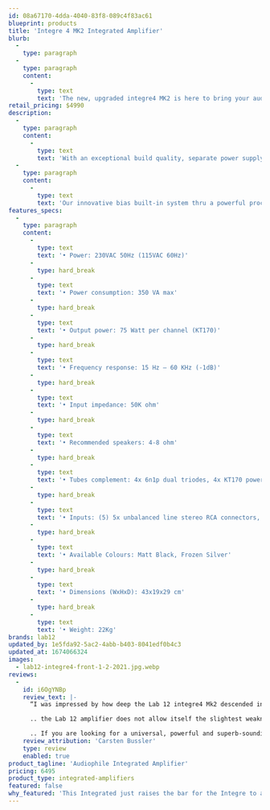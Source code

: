 ```yaml
---
id: 08a67170-4dda-4040-83f8-089c4f83ac61
blueprint: products
title: 'Integre 4 MK2 Integrated Amplifier'
blurb:
  -
    type: paragraph
  -
    type: paragraph
    content:
      -
        type: text
        text: 'The new, upgraded integre4 MK2 is here to bring your audio experience one step higher by taking advantage of all new powerful KT-170 power tubes'
retail_pricing: $4990
description:
  -
    type: paragraph
    content:
      -
        type: text
        text: 'With an exceptional build quality, separate power supply for each channel, higher Signal to Noise level, integre4 MK2 can be the ideal driver even for the most demanding speakers out there.'
  -
    type: paragraph
    content:
      -
        type: text
        text: 'Our innovative bias built-in system thru a powerful processor and the vivid OLED display are here to give you the pleasure of the easiest way of tube rolling ability and sound tuning according to your personal taste. No extra equipment or technical knowledge is necessary. Direct Anode current indication and instant setting directly from the face panel.'
features_specs:
  -
    type: paragraph
    content:
      -
        type: text
        text: '• Power: 230VAC 50Hz (115VAC 60Hz)'
      -
        type: hard_break
      -
        type: text
        text: '• Power consumption: 350 VA max'
      -
        type: hard_break
      -
        type: text
        text: '• Output power: 75 Watt per channel (KT170)'
      -
        type: hard_break
      -
        type: text
        text: '• Frequency response: 15 Hz – 60 KHz (-1dB)'
      -
        type: hard_break
      -
        type: text
        text: '• Input impedance: 50K ohm'
      -
        type: hard_break
      -
        type: text
        text: '• Recommended speakers: 4-8 ohm'
      -
        type: hard_break
      -
        type: text
        text: '• Tubes complement: 4x 6n1p dual triodes, 4x KT170 power pentodes'
      -
        type: hard_break
      -
        type: text
        text: '• Inputs: (5) 5x unbalanced line stereo RCA connectors, 1x unbalanced line stereo XLR connectors'
      -
        type: hard_break
      -
        type: text
        text: '• Available Colours: Matt Black, Frozen Silver'
      -
        type: hard_break
      -
        type: text
        text: '• Dimensions (WxHxD): 43x19x29 cm'
      -
        type: hard_break
      -
        type: text
        text: '• Weight: 22Kg'
brands: lab12
updated_by: 1e5fda92-5ac2-4abb-b403-8041edf0b4c3
updated_at: 1674066324
images:
  - lab12-integre4-front-1-2-2021.jpg.webp
reviews:
  -
    id: i6OgYNBp
    review_text: |-
      “I was impressed by how deep the Lab 12 integre4 Mk2 descended into the frequency cellar. The deep bass was raven black, powerful and yet precise, I had no idea that my speakers were capable of such a performance..

      .. the Lab 12 amplifier does not allow itself the slightest weakness: the most subtle sibilants and vowels in singing sound almost astonishingly realistic. But the historical instruments also played extremely colorfully and naturally, the finest sound ramifications were resolved very cleanly and resonated in detail..

      .. If you are looking for a universal, powerful and superb-sounding tube amplifier with no weaknesses in terms of speaker selection, you should definitely shortlist the Lab 12 integre4 Mk2. Endless headroom, pure joy of playing and exemplary properties in terms of coarse and fine dynamics characterize this amplifier. Finally, the integre4 Mk2 has a very special feature for tube rollers with the convenient possibility of bias adjustment, especially since the device makes the different qualities of different glass bulb derivatives immediately audible. Chapeau!”
    review_attribution: 'Carsten Bussler'
    type: review
    enabled: true
product_tagline: 'Audiophile Integrated Amplifier'
pricing: 6495
product_type: integrated-amplifiers
featured: false
why_featured: 'This Integrated just raises the bar for the Integre to a new level!'
---
```

